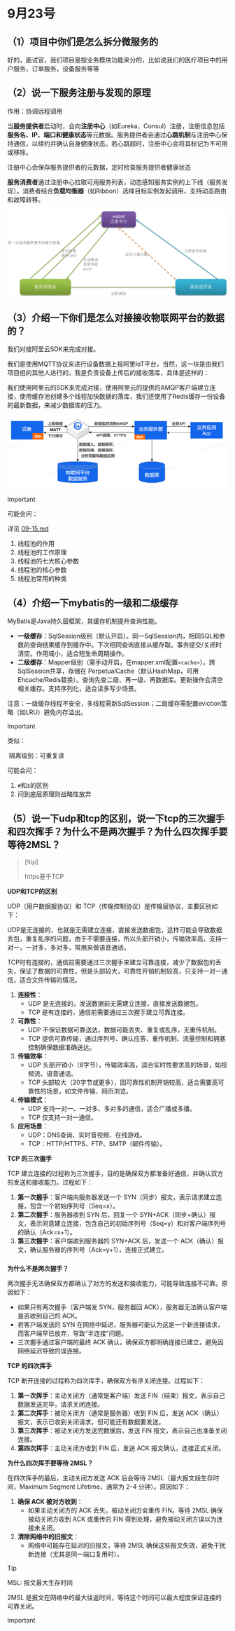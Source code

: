 # 9月23号

## （1）项目中你们是怎么拆分微服务的

好的，面试官，我们项目是按业务模块功能来分的，比如说我们的医疗项目中的用户服务，订单服务，设备服务等等



## （2）说一下服务注册与发现的原理

作用：协调远程调用

当**服务提供者**启动时，会向**注册中心**（如Eureka、Consul）注册，注册信息包括**服务名、IP、端口和健康状态**等元数据。服务提供者会通过**心跳机制**与注册中心保持通信，以续约并确认自身健康状态。若心跳超时，注册中心会将其标记为不可用或移除。

注册中心会保存服务提供者的元数据，定时检查服务提供者健康状态

**服务消费者**通过注册中心拉取可用服务列表，动态感知服务实例的上下线（服务发现）。消费者结合**负载均衡器**（如Ribbon）选择目标实例发起调用，支持动态路由和故障转移。

![6c6c9b94ff21063d1fa3056a52dc7688](./assets/6c6c9b94ff21063d1fa3056a52dc7688.png)

## （3）介绍一下你们是怎么对接接收物联网平台的数据的？

我们对接阿里云SDK来完成对接。

我们是使用MQTT协议来进行设备数据上报阿里IoT平台，当然，这一块是由我们项目组的其他人进行的，我是负责设备上传后的接收落库，具体是这样的：

我们使用阿里云的SDK来完成对接，使用阿里云的提供的AMQP客户端建立连接，使用缓存池创建多个线程加快数据的落库，我们还使用了Redis缓存一份设备的最新数据，来减少数据库的压力。

![4c3c5dc6baaad108c2b40a18dcfe2c71](./assets/4c3c5dc6baaad108c2b40a18dcfe2c71.png)

> [!important]
>
> 可能会问：
>
> 详见 [09-15.md](09-15.md) 
>
> 1. 线程池的作用
> 1. 线程池的工作原理
> 1. 线程池的七大核心参数
> 1. 线程池的核心参数
> 1. 线程池常用的种类 

## （4）介绍一下mybatis的一级和二级缓存

MyBatis是Java持久层框架，其缓存机制提升查询性能。

- **一级缓存**：SqlSession级别（默认开启）。同一SqlSession内，相同SQL和参数的查询结果缓存到缓存中。下次相同查询直接从缓存取。事务提交/关闭时清空。作用域小，适合短生命周期操作。
- **二级缓存**：Mapper级别（需手动开启，在mapper.xml配置`<cache>`）。跨SqlSession共享，存储在 PerpetualCache（默认HashMap，可用Ehcache/Redis替换）。查询先查二级、再一级、再数据库。更新操作会清空相关缓存。支持序列化，适合读多写少场景。

注意：一级缓存线程不安全，多线程需新SqlSession；二级缓存需配置eviction策略（如LRU）避免内存溢出。

> [!important]
>
> 类似：
>
> ​	隔离级别：可重复读
>
> 可能会问：
>
> 1. `#`和`$`的区别
> 2. 问到底层原理则战略性放弃

## （5）说一下udp和tcp的区别，说一下tcp的三次握手和四次挥手？为什么不是两次握手？为什么四次挥手要等待2MSL？

>  [!tip]
>
> https基于TCP



**UDP和TCP的区别**

UDP（用户数据报协议）和 TCP（传输控制协议）是传输层协议，主要区别如下：

UDP是无连接的，也就是无需建立连接，直接发送数据包，这样可能会导致数据丢包，重复乱序的问题，由于不需要连接，所以头部开销小，传输效率高，支持一对一，一对多，多对多，常用来做语音通话。

TCP时有连接的，通信前需要通过三次握手来建立可靠连接，减少了数据包的丢失，保证了数据的可靠性，但是头部较大，可靠性开销机制较高，只支持一对一通信，适合文件传输的情况。

1. **连接性**：
   - UDP 是无连接的，发送数据前无需建立连接，直接发送数据包。
   - TCP 是有连接的，通信前需要通过三次握手建立可靠连接。
2. **可靠性**：
   - UDP 不保证数据可靠送达，数据可能丢失、重复或乱序，无重传机制。
   - TCP 提供可靠传输，通过序列号、确认应答、重传机制、流量控制和拥塞控制确保数据准确送达。
3. **传输效率**：
   - UDP 头部开销小（8字节），传输效率高，适合实时性要求高的场景，如视频流、语音通话。
   - TCP 头部较大（20字节或更多），因可靠性机制开销较高，适合需要高可靠性的场景，如文件传输、网页浏览。
4. **传输模式**：
   - UDP 支持一对一、一对多、多对多的通信，适合广播或多播。
   - TCP 仅支持一对一通信。
5. **应用场景**：
   - UDP：DNS查询、实时音视频、在线游戏。
   - TCP：HTTP/HTTPS、FTP、SMTP（邮件传输）。

**TCP 的三次握手**

TCP 建立连接的过程称为三次握手，目的是确保双方都准备好通信，并确认双方的发送和接收能力。过程如下：

1. **第一次握手**：客户端向服务器发送一个 SYN（同步）报文，表示请求建立连接，包含一个初始序列号（Seq=x）。
2. **第二次握手**：服务器收到 SYN 后，回复一个 SYN+ACK（同步+确认）报文，表示同意建立连接，包含自己的初始序列号（Seq=y）和对客户端序列号的确认（Ack=x+1）。
3. **第三次握手**：客户端收到服务器的 SYN+ACK 后，发送一个 ACK（确认）报文，确认服务器的序列号（Ack=y+1），连接正式建立。

### 

**为什么不是两次握手？**

两次握手无法确保双方都确认了对方的发送和接收能力，可能导致连接不可靠。原因如下：

- 如果只有两次握手（客户端发 SYN，服务器回 ACK），服务器无法确认客户端是否收到自己的 ACK。
- 若客户端发送的 SYN 在网络中延迟，服务器可能认为这是一个新连接请求，而客户端早已放弃，导致“半连接”问题。
- 三次握手通过客户端的最终 ACK 确认，确保双方都明确连接已建立，避免因网络延迟导致的误连接。

**TCP 的四次挥手**

TCP 断开连接的过程称为四次挥手，确保双方有序关闭连接。过程如下：

1. **第一次挥手**：主动关闭方（通常是客户端）发送 FIN（结束）报文，表示自己数据发送完毕，请求关闭连接。
2. **第二次挥手**：被动关闭方（通常是服务器）收到 FIN 后，发送 ACK（确认）报文，表示已收到关闭请求，但可能还有数据要发送。
3. **第三次挥手**：被动关闭方发送完数据后，发送 FIN 报文，表示自己也准备关闭连接。
4. **第四次挥手**：主动关闭方收到 FIN 后，发送 ACK 报文确认，连接正式关闭。

**为什么四次挥手要等待 2MSL？**

在四次挥手的最后，主动关闭方发送 ACK 后会等待 2MSL（最大报文段生存时间，Maximum Segment Lifetime，通常为 2-4 分钟）。原因如下：

1. **确保 ACK 被对方收到**：
   - 如果主动关闭方的 ACK 丢失，被动关闭方会重传 FIN。等待 2MSL 确保被动关闭方收到 ACK 或重传的 FIN 得到处理，避免被动关闭方误以为连接未关闭。
2. **清除网络中的旧报文**：
   - 网络中可能存在延迟的旧报文，等待 2MSL 确保这些报文失效，避免干扰新连接（尤其是同一端口复用时）。

> [!tip]
>
> MSL: 报文最大生存时间

2MSL 是报文在网络中的最大往返时间，等待这个时间可以最大程度保证连接的可靠关闭。

> [!important]
>
> 